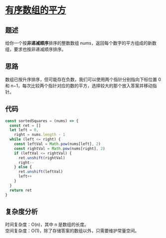# [有序数组的平方](https://leetcode.cn/problems/squares-of-a-sorted-array)

## 题述

给你一个按**非递减顺序**排序的整数数组 nums，返回每个数字的平方组成的新数组，要求也按非递减顺序排序。

## 思路

数组已按升序排序，但可能存在负数，我们可以使用两个指针分别指向下标位置 0 和 n−1，每次比较两个指针对应的数的平方，选择较大的那个放入答案并移动指针。

## 代码

```javascript
const sortedSquares = (nums) => {
  const ret = []
  let left = 0,
    right = nums.length - 1
  while (left <= right) {
    const leftVal = Math.pow(nums[left], 2)
    const rightVal = Math.pow(nums[right], 2)
    if (leftVal <= rightVal) {
      ret.unshift(rightVal)
      right--
    } else {
      ret.unshift(leftVal)
      left++
    }
  }
  return ret
}
```

## 复杂度分析

时间复杂度：O(n)，其中 n 是数组的长度。  
空间复杂度：O(1)，除了存储答案的数组以外，只需要维护常量空间。
